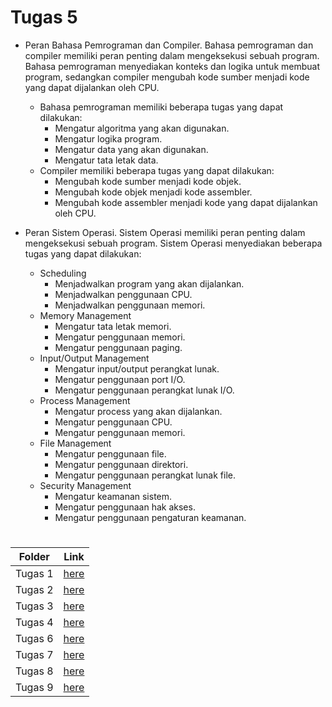 # Tugas 5
- Peran Bahasa Pemrograman dan Compiler. Bahasa pemrograman dan compiler memiliki peran penting dalam mengeksekusi sebuah program. Bahasa pemrograman menyediakan konteks dan logika untuk membuat program, sedangkan compiler mengubah kode sumber menjadi kode yang dapat dijalankan oleh CPU.
   -  Bahasa pemrograman memiliki beberapa tugas yang dapat dilakukan:
      - Mengatur algoritma yang akan digunakan.
      - Mengatur logika program.
      - Mengatur data yang akan digunakan.
      - Mengatur tata letak data.
   - Compiler memiliki beberapa tugas yang dapat dilakukan:
      - Mengubah kode sumber menjadi kode objek.
      - Mengubah kode objek menjadi kode assembler.
      - Mengubah kode assembler menjadi kode yang dapat dijalankan oleh CPU.

- Peran Sistem Operasi. Sistem Operasi memiliki peran penting dalam mengeksekusi sebuah program. Sistem Operasi menyediakan beberapa tugas yang dapat dilakukan:
   - Scheduling
      - Menjadwalkan program yang akan dijalankan.
      - Menjadwalkan penggunaan CPU.
      - Menjadwalkan penggunaan memori.
   - Memory Management
      - Mengatur tata letak memori.
      - Mengatur penggunaan memori.
      - Mengatur penggunaan paging.
   - Input/Output Management
      - Mengatur input/output perangkat lunak.
      - Mengatur penggunaan port I/O.
      - Mengatur penggunaan perangkat lunak I/O.
   - Process Management
      - Mengatur process yang akan dijalankan.
      - Mengatur penggunaan CPU.
      - Mengatur penggunaan memori.
   - File Management
      - Mengatur penggunaan file.
      - Mengatur penggunaan direktori.
      - Mengatur penggunaan perangkat lunak file.
   - Security Management
      - Mengatur keamanan sistem.
      - Mengatur penggunaan hak akses.
      - Mengatur penggunaan pengaturan keamanan.

#
| Folder | Link |
| ------ | ---- |
| Tugas 1 | [here](./Kumpulan%20Tugas/Tugas%201) |
| Tugas 2 | [here](./Kumpulan%20Tugas/Tugas%202) |
| Tugas 3 | [here](./Kumpulan%20Tugas/Tugas%203) |
| Tugas 4 | [here](./Kumpulan%20Tugas/Tugas%204) |
| Tugas 6 | [here](./Kumpulan%20Tugas/Tugas%206) |
| Tugas 7 | [here](./Kumpulan%20Tugas/Tugas%207) |
| Tugas 8 | [here](./Kumpulan%20Tugas/Tugas%208) |
| Tugas 9 | [here](./Kumpulan%20Tugas/Tugas%209) |
